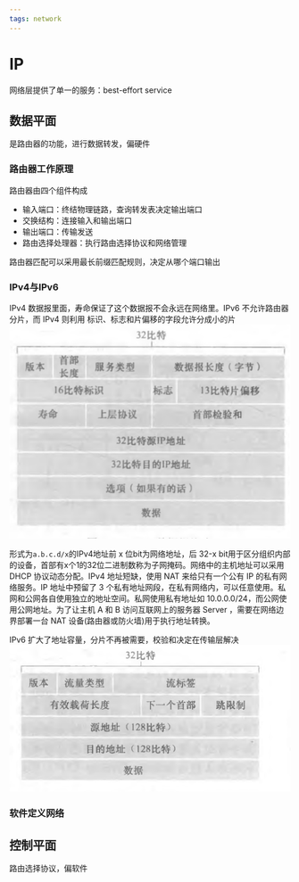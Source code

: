 ```yaml
---
tags: network
---
```

# IP

网络层提供了单一的服务：best-effort service

## 数据平面

是路由器的功能，进行数据转发，偏硬件

### 路由器工作原理

路由器由四个组件构成

- 输入端口：终结物理链路，查询转发表决定输出端口
- 交换结构：连接输入和输出端口
- 输出端口：传输发送
- 路由选择处理器：执行路由选择协议和网络管理

路由器匹配可以采用最长前缀匹配规则，决定从哪个端口输出

### IPv4与IPv6

IPv4 数据报里面，寿命保证了这个数据报不会永远在网络里。IPv6 不允许路由器分片，而 IPv4 则利用 标识、标志和片偏移的字段允许分成小的片
![IPv4 datagram](../../../attachments/ipv4.png)

形式为`a.b.c.d/x`的IPv4地址前 x 位bit为网络地址，后 32-x bit用于区分组织内部的设备，首部有x个1的32位二进制数称为子网掩码。网络中的主机地址可以采用 DHCP 协议动态分配。IPv4 地址短缺，使用 NAT 来给只有一个公有 IP 的私有网络服务。IP 地址中预留了 3 个私有地址网段，在私有网络内，可以任意使用。私网和公网各自使用独立的地址空间。私网使用私有地址如 10.0.0.0/24，而公网使用公网地址。为了让主机 A 和 B 访问互联网上的服务器 Server ，需要在网络边界部署一台 NAT 设备(路由器或防火墙)用于执行地址转换。

IPv6 扩大了地址容量，分片不再被需要，校验和决定在传输层解决
![IPv6 datagram](../../../attachments/ipv6.png)

### 软件定义网络

## 控制平面

路由选择协议，偏软件
